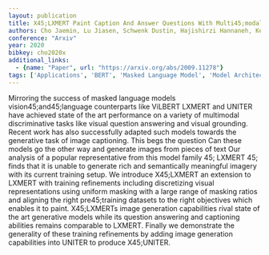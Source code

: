```yaml
---
layout: publication
title: X45;LXMERT Paint Caption And Answer Questions With Multi45;modal Transformers
authors: Cho Jaemin, Lu Jiasen, Schwenk Dustin, Hajishirzi Hannaneh, Kembhavi Aniruddha
conference: "Arxiv"
year: 2020
bibkey: cho2020x
additional_links:
  - {name: "Paper", url: "https://arxiv.org/abs/2009.11278"}
tags: ['Applications', 'BERT', 'Masked Language Model', 'Model Architecture', 'Multimodal Models', 'Pretraining Methods', 'Training Techniques', 'Transformer']
---
```

Mirroring the success of masked language models vision45;and45;language counterparts like ViLBERT LXMERT and UNITER have achieved state of the art performance on a variety of multimodal discriminative tasks like visual question answering and visual grounding. Recent work has also successfully adapted such models towards the generative task of image captioning. This begs the question Can these models go the other way and generate images from pieces of text Our analysis of a popular representative from this model family 45; LXMERT 45; finds that it is unable to generate rich and semantically meaningful imagery with its current training setup. We introduce X45;LXMERT an extension to LXMERT with training refinements including discretizing visual representations using uniform masking with a large range of masking ratios and aligning the right pre45;training datasets to the right objectives which enables it to paint. X45;LXMERTs image generation capabilities rival state of the art generative models while its question answering and captioning abilities remains comparable to LXMERT. Finally we demonstrate the generality of these training refinements by adding image generation capabilities into UNITER to produce X45;UNITER.

